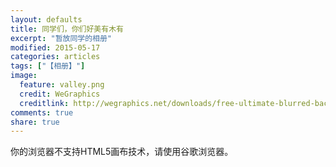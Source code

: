 ```yaml
---
layout: defaults
title: 同学们，你们好美有木有
excerpt: "暂放同学的相册"
modified: 2015-05-17
categories: articles
tags: ["【相册】"]
image:
  feature: valley.png
  credit: WeGraphics
  creditlink: http://wegraphics.net/downloads/free-ultimate-blurred-background-pack/
comments: true
share: true
---
```

  <canvas id="canvas" width="225" height="609"  data-libpath="{{ site.url }}/assets/js/vendor/imageTransform3D.js" data-imgspath="{{ site.url }}/images/imgs-yansa/" style="cursor: move;">你的浏览器不支持HTML5画布技术，请使用谷歌浏览器。</canvas>
  <script>

  window.imagestransform3D.load({
    imgdata:[
      // north
      {img:'1.jpg', x:-1000, y:0, z:1500, nx:0, nz:1},
      {img:'2.jpg', x:0,     y:0, z:1500, nx:0, nz:1},
      {img:'3.jpg', x:1000,  y:0, z:1500, nx:0, nz:1},
      // east
      {img:'4.jpg', x:1500,  y:0, z:1000, nx:-1, nz:0},
      {img:'5.jpg', x:1500,  y:0, z:0, nx:-1, nz:0},
      {img:'6.jpg', x:1500,  y:0, z:-1000, nx:-1, nz:0},
      // south
      {img:'7.jpg', x:1000,  y:0, z:-1500, nx:0, nz:-1},
      {img:'8.jpg', x:0,     y:0, z:-1500, nx:0, nz:-1},
      {img:'9.jpg', x:-1000, y:0, z:-1500, nx:0, nz:-1},
      // west
      {img:'10.jpg', x:-1500, y:0, z:-1000, nx:1, nz:0},
      {img:'11.jpg', x:-1500, y:0, z:0, nx:1, nz:0},
      {img:'12.jpg', x:-1500, y:0, z:1000, nx:1, nz:0}
    ],
    libpath:"{{ site.url }}/assets/js/vendor/imageTransform3D.js",
    options:{
      imagesPath: "{{ site.url }}/images/imgs/dx_091/"
    }
  });
  </script>

